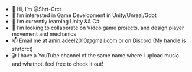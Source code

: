 - 👋 Hi, I’m @Shrt-Crct
- 👀 I’m interested in Game Development in Unity/Unreal/Gdot
- 🌱 I’m currently learning Unity && C#
- 💞️ I’m looking to collaborate on Video game projects, and design player movement and mechanics
- 📫 Email me at amin.adeel2010@gmail.com or on Discord (My handle is shrtcrct)
- 🎬 I have a YouTube channel of the same name where I upload music and whatnot. feel free to check it out!

<!---
Shrt-Crct/Shrt-Crct is a ✨ special ✨ repository because its `README.md` (this file) appears on your GitHub profile.
You can click the Preview link to take a look at your changes.
--->
